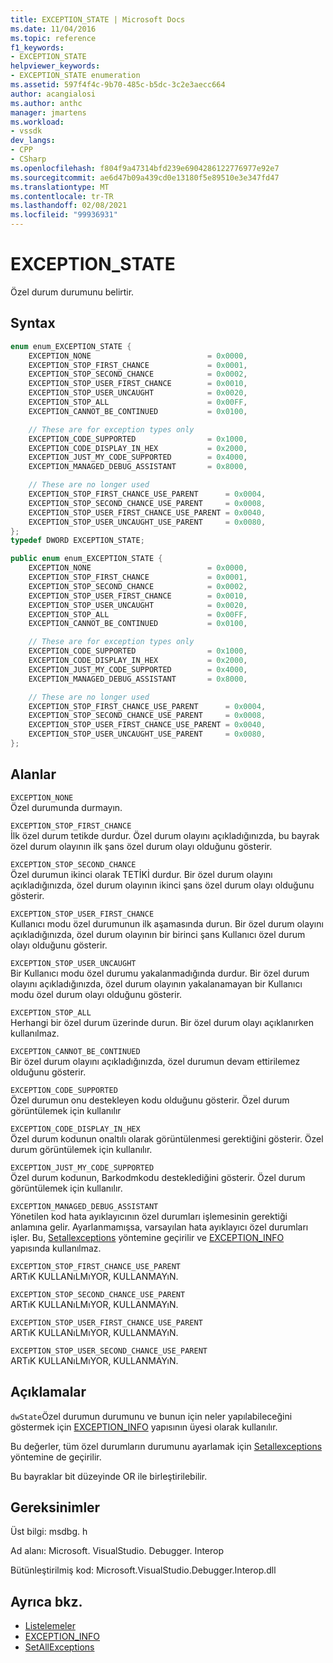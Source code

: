 ```yaml
---
title: EXCEPTION_STATE | Microsoft Docs
ms.date: 11/04/2016
ms.topic: reference
f1_keywords:
- EXCEPTION_STATE
helpviewer_keywords:
- EXCEPTION_STATE enumeration
ms.assetid: 597f4f4c-9b70-485c-b5dc-3c2e3aecc664
author: acangialosi
ms.author: anthc
manager: jmartens
ms.workload:
- vssdk
dev_langs:
- CPP
- CSharp
ms.openlocfilehash: f804f9a47314bfd239e6904286122776977e92e7
ms.sourcegitcommit: ae6d47b09a439cd0e13180f5e89510e3e347fd47
ms.translationtype: MT
ms.contentlocale: tr-TR
ms.lasthandoff: 02/08/2021
ms.locfileid: "99936931"
---
```

# <a name="exception_state"></a>EXCEPTION_STATE
Özel durum durumunu belirtir.

## <a name="syntax"></a>Syntax

```cpp
enum enum_EXCEPTION_STATE {
    EXCEPTION_NONE                          = 0x0000,
    EXCEPTION_STOP_FIRST_CHANCE             = 0x0001,
    EXCEPTION_STOP_SECOND_CHANCE            = 0x0002,
    EXCEPTION_STOP_USER_FIRST_CHANCE        = 0x0010,
    EXCEPTION_STOP_USER_UNCAUGHT            = 0x0020,
    EXCEPTION_STOP_ALL                      = 0x00FF,
    EXCEPTION_CANNOT_BE_CONTINUED           = 0x0100,

    // These are for exception types only
    EXCEPTION_CODE_SUPPORTED                = 0x1000,
    EXCEPTION_CODE_DISPLAY_IN_HEX           = 0x2000,
    EXCEPTION_JUST_MY_CODE_SUPPORTED        = 0x4000,
    EXCEPTION_MANAGED_DEBUG_ASSISTANT       = 0x8000,

    // These are no longer used
    EXCEPTION_STOP_FIRST_CHANCE_USE_PARENT      = 0x0004,
    EXCEPTION_STOP_SECOND_CHANCE_USE_PARENT     = 0x0008,
    EXCEPTION_STOP_USER_FIRST_CHANCE_USE_PARENT = 0x0040,
    EXCEPTION_STOP_USER_UNCAUGHT_USE_PARENT     = 0x0080,
};
typedef DWORD EXCEPTION_STATE;
```

```csharp
public enum enum_EXCEPTION_STATE {
    EXCEPTION_NONE                          = 0x0000,
    EXCEPTION_STOP_FIRST_CHANCE             = 0x0001,
    EXCEPTION_STOP_SECOND_CHANCE            = 0x0002,
    EXCEPTION_STOP_USER_FIRST_CHANCE        = 0x0010,
    EXCEPTION_STOP_USER_UNCAUGHT            = 0x0020,
    EXCEPTION_STOP_ALL                      = 0x00FF,
    EXCEPTION_CANNOT_BE_CONTINUED           = 0x0100,

    // These are for exception types only
    EXCEPTION_CODE_SUPPORTED                = 0x1000,
    EXCEPTION_CODE_DISPLAY_IN_HEX           = 0x2000,
    EXCEPTION_JUST_MY_CODE_SUPPORTED        = 0x4000,
    EXCEPTION_MANAGED_DEBUG_ASSISTANT       = 0x8000,

    // These are no longer used
    EXCEPTION_STOP_FIRST_CHANCE_USE_PARENT      = 0x0004,
    EXCEPTION_STOP_SECOND_CHANCE_USE_PARENT     = 0x0008,
    EXCEPTION_STOP_USER_FIRST_CHANCE_USE_PARENT = 0x0040,
    EXCEPTION_STOP_USER_UNCAUGHT_USE_PARENT     = 0x0080,
};
```

## <a name="fields"></a>Alanlar
`EXCEPTION_NONE`\
Özel durumunda durmayın.

`EXCEPTION_STOP_FIRST_CHANCE`\
İlk özel durum tetikde durdur. Özel durum olayını açıkladığınızda, bu bayrak özel durum olayının ilk şans özel durum olayı olduğunu gösterir.

`EXCEPTION_STOP_SECOND_CHANCE`\
Özel durumun ikinci olarak TETİKİ durdur. Bir özel durum olayını açıkladığınızda, özel durum olayının ikinci şans özel durum olayı olduğunu gösterir.

`EXCEPTION_STOP_USER_FIRST_CHANCE`\
Kullanıcı modu özel durumunun ilk aşamasında durun. Bir özel durum olayını açıkladığınızda, özel durum olayının bir birinci şans Kullanıcı özel durum olayı olduğunu gösterir.

`EXCEPTION_STOP_USER_UNCAUGHT`\
Bir Kullanıcı modu özel durumu yakalanmadığında durdur. Bir özel durum olayını açıkladığınızda, özel durum olayının yakalanamayan bir Kullanıcı modu özel durum olayı olduğunu gösterir.

`EXCEPTION_STOP_ALL`\
Herhangi bir özel durum üzerinde durun. Bir özel durum olayı açıklanırken kullanılmaz.

`EXCEPTION_CANNOT_BE_CONTINUED`\
Bir özel durum olayını açıkladığınızda, özel durumun devam ettirilemez olduğunu gösterir.

`EXCEPTION_CODE_SUPPORTED`\
Özel durumun onu destekleyen kodu olduğunu gösterir. Özel durum görüntülemek için kullanılır

`EXCEPTION_CODE_DISPLAY_IN_HEX`\
Özel durum kodunun onaltılı olarak görüntülenmesi gerektiğini gösterir. Özel durum görüntülemek için kullanılır.

`EXCEPTION_JUST_MY_CODE_SUPPORTED`\
Özel durum kodunun, Barkodmkodu desteklediğini gösterir. Özel durum görüntülemek için kullanılır.

`EXCEPTION_MANAGED_DEBUG_ASSISTANT`\
Yönetilen kod hata ayıklayıcının özel durumları işlemesinin gerektiği anlamına gelir. Ayarlanmamışsa, varsayılan hata ayıklayıcı özel durumları işler. Bu, [Setallexceptions](../../../extensibility/debugger/reference/idebugengine3-setallexceptions.md) yöntemine geçirilir ve [EXCEPTION_INFO](../../../extensibility/debugger/reference/exception-info.md) yapısında kullanılmaz.

`EXCEPTION_STOP_FIRST_CHANCE_USE_PARENT`\
ARTıK KULLANıLMıYOR, KULLANMAYıN.

`EXCEPTION_STOP_SECOND_CHANCE_USE_PARENT`\
ARTıK KULLANıLMıYOR, KULLANMAYıN.

`EXCEPTION_STOP_USER_FIRST_CHANCE_USE_PARENT`\
ARTıK KULLANıLMıYOR, KULLANMAYıN.

`EXCEPTION_STOP_USER_SECOND_CHANCE_USE_PARENT`\
ARTıK KULLANıLMıYOR, KULLANMAYıN.

## <a name="remarks"></a>Açıklamalar
`dwState`Özel durumun durumunu ve bunun için neler yapılabileceğini göstermek için [EXCEPTION_INFO](../../../extensibility/debugger/reference/exception-info.md) yapısının üyesi olarak kullanılır.

Bu değerler, tüm özel durumların durumunu ayarlamak için [Setallexceptions](../../../extensibility/debugger/reference/idebugengine3-setallexceptions.md) yöntemine de geçirilir.

Bu bayraklar bit düzeyinde OR ile birleştirilebilir.

## <a name="requirements"></a>Gereksinimler
Üst bilgi: msdbg. h

Ad alanı: Microsoft. VisualStudio. Debugger. Interop

Bütünleştirilmiş kod: Microsoft.VisualStudio.Debugger.Interop.dll

## <a name="see-also"></a>Ayrıca bkz.
- [Listelemeler](../../../extensibility/debugger/reference/enumerations-visual-studio-debugging.md)
- [EXCEPTION_INFO](../../../extensibility/debugger/reference/exception-info.md)
- [SetAllExceptions](../../../extensibility/debugger/reference/idebugengine3-setallexceptions.md)
